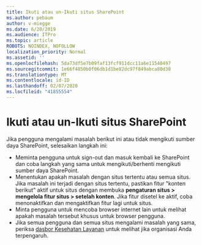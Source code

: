 ```yaml
---
title: Ikuti atau un-Ikuti situs SharePoint
ms.author: pebaum
author: v-miegge
ms.date: 6/20/2019
ms.audience: ITPro
ms.topic: article
ROBOTS: NOINDEX, NOFOLLOW
localization_priority: Normal
ms.assetid: ''
ms.openlocfilehash: 5da73df5e7b09faf13fcf911dcc11a6e11540497
ms.sourcegitcommit: 1e66f4850b0f06db1d1be82dc97f849abca80d38
ms.translationtype: MT
ms.contentlocale: id-ID
ms.lasthandoff: 02/07/2020
ms.locfileid: "41855554"
---
```

# <a name="follow-or-un-follow-a-sharepoint-site"></a>Ikuti atau un-Ikuti situs SharePoint

Jika pengguna mengalami masalah berikut ini atau tidak mengikuti sumber daya SharePoint, selesaikan langkah ini:

* Meminta pengguna untuk sign-out dan masuk kembali ke SharePoint dan coba langkah yang sama untuk mengikuti/berhenti mengikuti sumber daya SharePoint.
* Menentukan apakah masalah dengan situs tertentu atau semua situs. Jika masalah ini terjadi dengan situs tertentu, pastikan fitur "konten berikut" aktif untuk situs dengan membuka **pengaturan situs > mengelola fitur situs > setelah konten**. Jika fitur disetel ke aktif, coba menonaktifkan dan mengaktifkan fitur lagi untuk situs.
* Minta pengguna untuk mencoba browser internet lain untuk melihat apakah masalah tersebut khusus untuk browser pengguna.
* Jika semua pengguna dan semua situs mengalami masalah yang sama, periksa [dasbor Kesehatan Layanan](https://admin.microsoft.com/AdminPortal/Home#/servicehealth) untuk melihat jika organisasi Anda terpengaruh.
